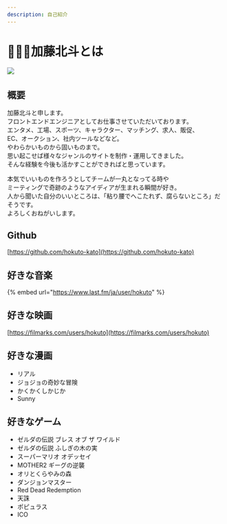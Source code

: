 ```yaml
---
description: 自己紹介
---
```


# 🧔🏻‍♂️加藤北斗とは

![](.gitbook/assets/54116970.8d528191d0fff1bc055bc0588ede0048.20010209のコピー2.jpg)

## 概要

加藤北斗と申します。\
フロントエンドエンジニアとしてお仕事させていただいております。\
エンタメ、工場、スポーツ、キャラクター、マッチング、求人、販促、\
EC、オークション、社内ツールなどなど。\
やわらかいものから固いものまで。\
思い起こせば様々なジャンルのサイトを制作・運用してきました。\
そんな経験を今後も活かすことができればと思っています。

本気でいいものを作ろうとしてチームが一丸となってる時や\
ミーティングで奇跡のようなアイディアが生まれる瞬間が好き。\
人から聞いた自分のいいところは、「粘り腰でへこたれず、腐らないところ」だそうです。\
よろしくおねがいします。

## Github

[https://github.com/hokuto-kato](https://github.com/hokuto-kato)

## 好きな音楽

{% embed url="https://www.last.fm/ja/user/hokuto" %}

## 好きな映画

[https://filmarks.com/users/hokuto](https://filmarks.com/users/hokuto)

## 好きな漫画

* リアル
* ジョジョの奇妙な冒険
* かくかくしかじか
* Sunny

## 好きなゲーム

* ゼルダの伝説 ブレス オブ ザ ワイルド
* ゼルダの伝説 ふしぎの木の実
* スーパーマリオ オデッセイ
* MOTHER2 ギーグの逆襲
* オリとくらやみの森
* ダンジョンマスター
* Red Dead Redemption
* 天誅
* ポピュラス
* ICO



